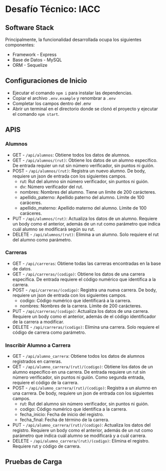 # Desafío Técnico: IACC
## Software Stack

Principalmente, la funcionalidad desarrollada ocupa los siguientes componentes:

* Framework - Express
* Base de Datos - MySQL
* ORM - Sequelize

## Configuraciones de Inicio

* Ejecutar el comando `npm i` para instalar las dependencias.
* Copiar el archivo `.env.example` y renombrar a `.env`
* Completar los campos dentro del .env
* Abrir un terminal en el directorio donde se clonó el proyecto y ejecutar el comando `npm start`.

## APIS

### Alumnos

* GET - `/api/alumnos`: Obtiene todos los datos de alumnos.
* GET - `/api/alumnos/(rut)`: Obtiene los datos de un alumno específico. De entrada requier un rut sin número verificador, sin puntos ni guión.
* POST - `/api/alumnos/(rut)`: Registra un nuevo alumno. De body, requiere un json de entrada con los siguientes campos.
  * rut: Rut del alumno sin número verificador, sin puntos ni guión.
  * dv: Número verificador del rut.
  * nombres: Nombres del alumno. Tiene un límite de 200 carácteres.
  * apellido_paterno: Apellido paterno del alumno. Límite de 100 caráceres.
  * apellido_materno: Apellido materno del alumno. Límite de 100 caráceres.
* PUT - `/api/alumnos/(rut)`: Actualiza los datos de un alumno. Requiere un body como el anterior, además de un rut como parámetro que indica cuál alumno se modificará según su rut.
* DELETE - `/api/alumnos/(rut)`: Elimina a un alumno. Solo requiere el rut del alumno como parámetro.

### Carreras

* GET - `/api/carreras`: Obtiene todas las carreras encontradas en la base de datos.
* GET - `/api/carreras/(codigo)`: Obtiene los datos de una carrera específica. De entrada requiere el código numérico que identifica a la carrera.
* POST - `/api/carreras/(codigo)`: Registra una nueva carrera. De body, requiere un json de entrada con los siguientes campos.
  * codigo: Código numérico que identificará a la carrera.
  * nombres: Nombres de la carrera. Límite de 200 carácteres.
* PUT - `/api/carreras/(codigo)`: Actualiza los datos de una carrera. Requiere un body como el anterior, además de el código identificador de la carrera a modificar.
* DELETE - `/api/carreras/(codigo)`: Elimina una carrera. Solo requiere el código de carrera como parámetro.

### Inscribir Alumno a Carrera

* GET - `/api/alumno_carrera`: Obtiene todos los datos de alumnos registrados en carreras.
* GET - `/api/alumno_carrera/(rut)/(codigo)`: Obtiene los datos de un alumno específico en una carrera. De entrada requiere un rut sin número verificador, sin puntos ni guión. Como segunda entrada, requiere el código de la carrera.
* POST - `/api/alumno_carrera/(rut)/(codigo)`: Registra a un alumno en una carrera. De body, requiere un json de entrada con los siguientes campos.
  * rut: Rut del alumno sin número verificador, sin puntos ni guión.
  * codigo: Código numérico que identifica a la carrera.
  * fecha_inicio: Fecha de inicio del registro.
  * fecha_final: Fecha de término de la carrera.
* PUT - `/api/alumno_carrera/(rut)/(codigo)`: Actualiza los datos del registro. Requiere un body como el anterior, además de un rut como parámetro que indica cuál alumno se modificará y a cuál carrera.
* DELETE - `/api/alumno_carrera/(rut)/(codigo)`: Elimina el registro. Requiere rut y código de carrera.

## Pruebas de Carga
